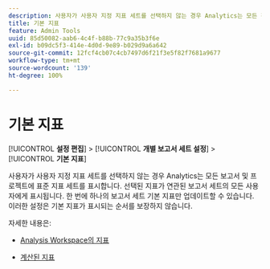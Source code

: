 ```yaml
---
description: 사용자가 사용자 지정 지표 세트를 선택하지 않는 경우 Analytics는 모든 전환 보고서에 기본 지표 세트를 표시합니다. 선택된 지표가 연관된 보고서 세트의 모든 사용자에게 표시됩니다. 한 번에 하나의 보고서 세트 기본 지표만 업데이트할 수 있습니다. 이러한 설정은 기본 지표가 표시되는 순서를 보장하지 않습니다.
title: 기본 지표
feature: Admin Tools
uuid: 85d50082-aab6-4c4f-b88b-77c9a35b3f6e
exl-id: b09dc5f3-414e-4d0d-9e89-b029d9a6a642
source-git-commit: 12fcf4cb07c4cb7497d6f21f3e5f82f7681a9677
workflow-type: tm+mt
source-wordcount: '139'
ht-degree: 100%

---
```


# 기본 지표

[!UICONTROL **설정 편집**] > [!UICONTROL **개별 보고서 세트 설정**] > [!UICONTROL **기본 지표**]

사용자가 사용자 지정 지표 세트를 선택하지 않는 경우 Analytics는 모든 보고서 및 프로젝트에 표준 지표 세트를 표시합니다. 선택된 지표가 연관된 보고서 세트의 모든 사용자에게 표시됩니다. 한 번에 하나의 보고서 세트 기본 지표만 업데이트할 수 있습니다. 이러한 설정은 기본 지표가 표시되는 순서를 보장하지 않습니다.

자세한 내용은:

* [Analysis Workspace의 지표](/help/analyze/analysis-workspace/components/apply-create-metrics.md)

* [계산된 지표](/help/components/c-calcmetrics/cm-overview.md)
